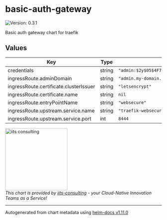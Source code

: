 # basic-auth-gateway

![Version: 0.3.1](https://img.shields.io/badge/Version-0.3.1-informational?style=flat-square)

Basic auth gateway chart for traefik

## Values

| Key | Type | Default | Description |
|-----|------|---------|-------------|
| credentials | string | `"admin:$2y$05$4F7SwJRC6SL.uu0DUr1cjO.IOnY3uVb12MWTi/YG/TVsFulTRk4qe"` |  |
| ingressRoute.adminDomain | string | `"admin.my-domain.com"` |  |
| ingressRoute.certificate.clusterIssuer | string | `"letsencrypt"` |  |
| ingressRoute.certificate.name | string | `nil` |  |
| ingressRoute.entryPointName | string | `"websecure"` |  |
| ingressRoute.upstream.service.name | string | `"traefik-websecure-internal"` |  |
| ingressRoute.upstream.service.port | int | `8444` |  |

<img src="https://iits-consulting.de/wp-content/uploads/2021/08/iits-logo-2021-red-square-xl.png"
alt="iits consulting" id="logo" width="200" height="200">
<br>
*This chart is provided by [iits-consulting](https://iits-consulting.de/) - your Cloud-Native Innovation Teams as a Service!*

----------------------------------------------
Autogenerated from chart metadata using [helm-docs v1.11.0](https://github.com/norwoodj/helm-docs/releases/v1.11.0)
